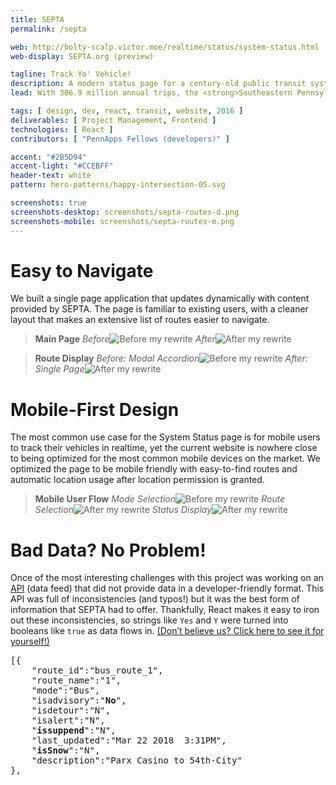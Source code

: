 ```yaml
---
title: SEPTA
permalink: /septa

web: http://bolty-scalp.victor.moe/realtime/status/system-status.html
web-display: SEPTA.org (preview)

tagline: Track Yo' Vehicle!
description: A modern status page for a century-old public transit system
lead: With 306.9 million annual trips, the <strong>Southeastern Pennsylvania Transportation Authority (SEPTA)</strong> has a heavily-utilized System Status page that displays critical information for riders, such as real time vehicle locations, detours, delays, and suspensions. I worked with the development team at PennApps Fellows to redesign that page for the mobile era.

tags: [ design, dev, react, transit, website, 2016 ]
deliverables: [ Project Management, Frontend ]
technologies: [ React ]
contributors: [ "PennApps Fellows (developers)" ]

accent: "#2B5D94"
accent-light: "#CCEBFF"
header-text: white
pattern: hero-patterns/happy-intersection-05.svg

screenshots: true
screenshots-desktop: screenshots/septa-routes-d.png
screenshots-mobile: screenshots/septa-routes-m.png
---
```


# Easy to Navigate

We built a single page application that updates dynamically with content provided by SEPTA. The page is familiar to existing users, with a cleaner layout that makes an extensive list of routes easier to navigate.

<blockquote class="accent-light-bg text-center">
	<strong>Main Page</strong>
	<row>
		<column class="no-margin-bottom"><i>Before</i><img src="{{ site.baseurl }}/media/work/septa/home-before.png" alt="Before my rewrite"></column>
		<column class="no-margin-bottom"><i>After</i><img src="{{ site.baseurl }}/media/work/septa/home-after.png" alt="After my rewrite"></column>
	</row>
</blockquote>

<blockquote class="accent-light-bg text-center">
	<strong>Route Display</strong>
	<row>
		<column class="no-margin-bottom"><i>Before: Modal Accordion</i><img src="{{ site.baseurl }}/media/work/septa/route-before.png" alt="Before my rewrite"></column>
		<column class="no-margin-bottom"><i>After: Single Page</i><img src="{{ site.baseurl }}/media/work/septa/route-after.png" alt="After my rewrite"></column>
	</row>
</blockquote>

# Mobile-First Design

The most common use case for the System Status page is for mobile users to track their vehicles in realtime, yet the current website is nowhere close to being optimized for the most common mobile devices on the market. We optimized the page to be mobile friendly with easy-to-find routes and automatic location usage after location permission is granted.

<blockquote class="accent-light-bg text-center">
	<strong>Mobile User Flow</strong>
	<row>
		<column class="no-margin-bottom"><i>Mode Selection</i><img src="{{ site.baseurl }}/media/work/septa/mobile-1.png" alt="Before my rewrite"></column>
		<column class="no-margin-bottom"><i>Route Selection</i><img src="{{ site.baseurl }}/media/work/septa/mobile-2.png" alt="After my rewrite"></column>
		<column class="no-margin-bottom"><i>Status Display</i><img src="{{ site.baseurl }}/media/work/septa/mobile-3.png" alt="After my rewrite"></column>
	</row>
</blockquote>

# Bad Data? No Problem!

Once of the most interesting challenges with this project was working on an [API](https://sidewaysdictionary.com/#/term/api) (data feed) that did not provide data in a developer-friendly format. This API was full of inconsistencies (and typos!) but it was the best form of information that SEPTA had to offer. Thankfully, React makes it easy to iron out these inconsistencies, so strings like `Yes` and `Y` were turned into booleans like `true` as data flows in. [(Don’t believe us? Click here to see it for yourself!)](https://www3.septa.org/api/Alerts/?dataType=jsonp)


<pre>
[{
	"route_id":"bus_route_1",
	"route_name":"1",
	"mode":"Bus",
	"isadvisory":"<strong class="accent-bg">No</strong>",
	"isdetour":"N",
	"isalert":"N",
	"<strong class="accent-bg">issuppend</strong>":"N",
	"last_updated":"Mar 22 2018  3:31PM",
	"<strong class="accent-bg">isSnow</strong>":"N",
	"description":"Parx Casino to 54th-City"
},
</pre>